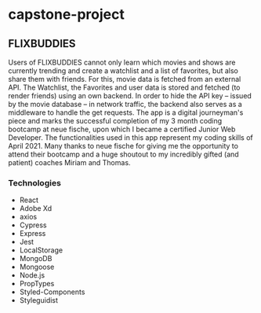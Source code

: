 # capstone-project

## FLIXBUDDIES

Users of FLIXBUDDIES cannot only learn which movies and shows are currently trending and create a watchlist and a list of favorites, but also share them with friends. For this, movie data is fetched from an external API. The Watchlist, the Favorites and user data is stored and fetched (to render friends) using an own backend. In order to hide the API key – issued by the movie database – in network traffic, the backend also serves as a middleware to handle the get requests. The app is a digital journeyman's piece and marks the successful completion of my 3 month coding bootcamp at neue fische, upon which I became a certified Junior Web Developer. The functionalities used in this app represent my coding skills of April 2021. Many thanks to neue fische for giving me the opportunity to attend their bootcamp and a huge shoutout to my incredibly gifted (and patient) coaches Miriam and Thomas.

### Technologies

- React
- Adobe Xd
- axios
- Cypress
- Express
- Jest
- LocalStorage
- MongoDB
- Mongoose
- Node.js
- PropTypes
- Styled-Components
- Styleguidist
